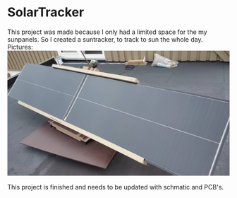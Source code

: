 # SolarTracker
This project was made because I only had a limited space for the my sunpanels. So I created a suntracker, to track to sun the whole day.
Pictures:
![Figure what](https://github.com//tvixen/SolarTracker/blob/master/Pictures/stor%20solcelle.jpg?raw=true "Figure")

This project is finished and needs to be updated with schmatic and PCB's.

